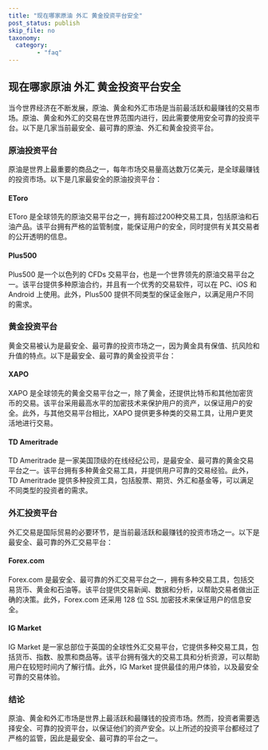 ```yaml
---
title: "现在哪家原油 外汇 黄金投资平台安全"
post_status: publish
skip_file: no
taxonomy:
  category:
        - "faq"
---
```


## 现在哪家原油 外汇 黄金投资平台安全

当今世界经济在不断发展，原油、黄金和外汇市场是当前最活跃和最赚钱的交易市场。原油、黄金和外汇的交易在世界范围内进行，因此需要使用安全可靠的投资平台。以下是几家当前最安全、最可靠的原油、外汇和黄金投资平台。

### 原油投资平台

原油是世界上最重要的商品之一，每年市场交易量高达数万亿美元，是全球最赚钱的投资市场。以下是几家最安全的原油投资平台：

#### EToro

EToro 是全球领先的原油交易平台之一，拥有超过200种交易工具，包括原油和石油产品。该平台拥有严格的监管制度，能保证用户的安全，同时提供有关其交易者的公开透明的信息。

#### Plus500

Plus500 是一个以色列的 CFDs 交易平台，也是一个世界领先的原油交易平台之一。该平台提供多种原油合约，并且有一个优秀的交易软件，可以在 PC、iOS 和 Android 上使用。此外，Plus500 提供不同类型的保证金账户，以满足用户不同的需求。

### 黄金投资平台

黄金交易被认为是最安全、最可靠的投资市场之一，因为黄金具有保值、抗风险和升值的特点。以下是最安全、最可靠的黄金投资平台：

#### XAPO

XAPO 是全球领先的黄金交易平台之一，除了黄金，还提供比特币和其他加密货币的交易。该平台采用最高水平的加密技术来保护用户的资产，以保证用户的安全。此外，与其他交易平台相比，XAPO 提供更多种类的交易工具，让用户更灵活地进行交易。

#### TD Ameritrade

TD Ameritrade 是一家美国顶级的在线经纪公司，是最安全、最可靠的黄金交易平台之一。该平台拥有多种黄金交易工具，并提供用户可靠的交易经验。此外，TD Ameritrade 提供多种投资工具，包括股票、期货、外汇和基金等，可以满足不同类型的投资者的需求。

### 外汇投资平台

外汇交易是国际贸易的必要环节，是当前最活跃和最赚钱的投资市场之一。以下是最安全、最可靠的外汇交易平台：

#### Forex.com

Forex.com 是最安全、最可靠的外汇交易平台之一，拥有多种交易工具，包括交易货币、黄金和石油等。该平台提供交易新闻、数据和分析，以帮助交易者做出正确的决策。此外，Forex.com 还采用 128 位 SSL 加密技术来保证用户的信息安全。

#### IG Market

IG Market 是一家总部位于英国的全球性外汇交易平台，它提供多种交易工具，包括货币、指数、股票和商品等。该平台拥有强大的交易工具和分析资源，可以帮助用户在较短时间内了解行情。此外，IG Market 提供最佳的用户体验，以及最安全可靠的交易体验。

### 结论

原油、黄金和外汇市场是世界上最活跃和最赚钱的投资市场。然而，投资者需要选择安全、可靠的投资平台，以保证他们的资产安全。以上所述的投资平台都经过了严格的监管，因此是最安全、最可靠的平台之一。
